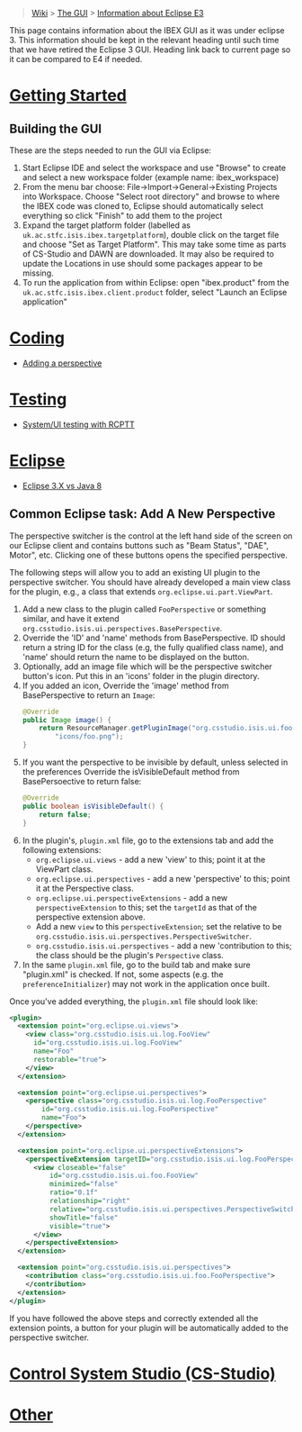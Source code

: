 > [Wiki](Home) > [The GUI](The-GUI) > [Information about Eclipse E3](E3-Documentation)

This page contains information about the IBEX GUI as it was under eclipse 3. This information should be kept in the relevant heading until such time that we have retired the Eclipse 3 GUI. Heading link back to current page so it can be compared to E4 if needed.

# [Getting Started](GUI-Getting-Started)

## Building the GUI

These are the steps needed to run the GUI via Eclipse:

1. Start Eclipse IDE and select the workspace and use "Browse" to create and select a new workspace folder (example name: ibex_workspace)
1. From the menu bar choose: File->Import->General->Existing Projects into Workspace. Choose "Select root directory" and browse to where the IBEX code was cloned to, Eclipse should automatically select everything so click "Finish" to add them to the project
1. Expand the target platform folder (labelled as ``uk.ac.stfc.isis.ibex.targetplatform``), double click on the target file and choose "Set as Target Platform". This may take some time as parts of CS-Studio and DAWN are downloaded. It may also be required to update the Locations in use should some packages appear to be missing.
1. To run the application from within Eclipse: open "ibex.product" from the ``uk.ac.stfc.isis.ibex.client.product`` folder, select "Launch an Eclipse application"

# [Coding](GUI-Coding)
* [Adding a perspective](Adding-a-Button-to-the-Perspective-Switcher)
# [Testing](GUI-Testing)
* [System/UI testing with RCPTT](System-Testing-with-RCPTT)
# [Eclipse](GUI-Eclipse)
* [Eclipse 3.X vs Java 8](Eclipse-3.X-vs-Java-8)

## Common Eclipse task: Add A New Perspective

The perspective switcher is the control at the left hand side of the screen on our Eclipse client and contains buttons such as "Beam Status", "DAE", Motor", etc. Clicking one of these buttons opens the specified perspective.

The following steps will allow you to add an existing UI plugin to the perspective switcher. You should have already developed a main view class for the plugin, e.g., a class that extends ``org.eclipse.ui.part.ViewPart``.

1. Add a new class to the plugin called ``FooPerspective`` or something similar, and have it extend ``org.csstudio.isis.ui.perspectives.BasePerspective``.
1. Override the 'ID' and 'name' methods from BasePerspective. ID should return a string ID for the class (e.g, the fully qualified class name), and 'name' should return the name to be displayed on the button.
1. Optionally, add an image file which will be the perspective switcher button's icon. Put this in an 'icons' folder in the plugin directory.
1. If you added an icon, Override the 'image' method from BasePerspective to return an ``Image``:
    ```java
    @Override
    public Image image() {
        return ResourceManager.getPluginImage("org.csstudio.isis.ui.foo", 
            "icons/foo.png");
    }
    ```
1. If you want the perspective to be invisible by default, unless selected in the preferences Override the isVisibleDefault method from BasePersoective to return false:
    ```java
    @Override
    public boolean isVisibleDefault() {
        return false; 
    }
    ```
1. In the plugin's, ``plugin.xml`` file, go to the extensions tab and add the following extensions:
    * ``org.eclipse.ui.views`` - add a new 'view' to this; point it at the ViewPart class.
    * ``org.eclipse.ui.perspectives`` - add a new 'perspective' to this; point it at the Perspective class.
    * ``org.eclipse.ui.perspectiveExtensions`` - add a new ``perspectiveExtension`` to this; set the ``targetId`` as that of the perspective extension above.
    * Add a new ``view`` to this ``perspectiveExtension``; set the relative to be ``org.csstudio.isis.ui.perspectives.PerspectiveSwitcher``.
    * ``org.csstudio.isis.ui.perspectives`` - add a new 'contribution to this; the class should be the plugin's ``Perspective`` class.
1. In the same ``plugin.xml`` file, go to the build tab and make sure "plugin.xml" is checked. If not, some aspects (e.g. the `preferenceInitializer`) may not work in the application once built.

Once you've added everything, the ``plugin.xml`` file should look like:
```xml
<plugin>
  <extension point="org.eclipse.ui.views">
    <view class="org.csstudio.isis.ui.log.FooView"
      id="org.csstudio.isis.ui.log.FooView"
      name="Foo"
      restorable="true">
    </view>
  </extension>

  <extension point="org.eclipse.ui.perspectives">
    <perspective class="org.csstudio.isis.ui.log.FooPerspective"
        id="org.csstudio.isis.ui.log.FooPerspective"
        name="Foo">
    </perspective>
  </extension>

  <extension point="org.eclipse.ui.perspectiveExtensions">
    <perspectiveExtension targetID="org.csstudio.isis.ui.log.FooPerspective">
      <view closeable="false"
          id="org.csstudio.isis.ui.foo.FooView"
          minimized="false"
          ratio="0.1f"
          relationship="right"
          relative="org.csstudio.isis.ui.perspectives.PerspectiveSwitcher"
          showTitle="false"
          visible="true">
      </view>
    </perspectiveExtension>
  </extension>

  <extension point="org.csstudio.isis.ui.perspectives">
    <contribution class="org.csstudio.isis.ui.foo.FooPerspective">
    </contribution>
  </extension>
</plugin>
```
If you have followed the above steps and correctly extended all the extension points, a button for your plugin will be automatically added to the perspective switcher.

# [Control System Studio (CS-Studio)](GUI-CSS)
# [Other](GUI-Other)
